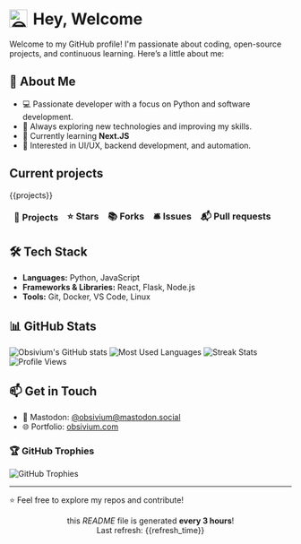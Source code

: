 <h1 style="display:flex">
  <img style="margin-right:10px" src="https://fonts.gstatic.com/s/e/notoemoji/latest/1f60e/512.gif" alt="😎" width="32" height="32">
    Hey, Welcome</h1>

    
Welcome to my GitHub profile! I'm passionate about coding, open-source projects, and continuous learning. Here’s a little about me:

## 🚀 About Me
- 💻 Passionate developer with a focus on Python and software development.
- 🎯 Always exploring new technologies and improving my skills.
- 🌱 Currently learning <b>Next.JS</b>
- 🎨 Interested in UI/UX, backend development, and automation.

## Current projects
<table>
    <thead align="center">
        <tr border: none;>
          <td><b>🎁 Projects</b></td>
          <td><b>⭐ Stars</b></td>
          <td><b>📚 Forks</b></td>
          <td><b>🛎 Issues</b></td>
          <td><b>📬 Pull requests</b></td>
        </tr>
      </thead>
      <tbody>
          {{projects}}
  </tbody>
</table>

## 🛠️ Tech Stack
- **Languages:** Python, JavaScript
- **Frameworks & Libraries:** React, Flask, Node.js
- **Tools:** Git, Docker, VS Code, Linux

## 📊 GitHub Stats
![Obsivium's GitHub stats](https://github-readme-stats.vercel.app/api?username=obsivium&show_icons=true&theme=tokyonight)
![Most Used Languages](https://github-readme-stats.vercel.app/api/top-langs/?username=obsivium&layout=compact&theme=tokyonight)
![Streak Stats](https://github-readme-streak-stats.herokuapp.com/?user=obsivium&theme=tokyonight)
![Profile Views](https://komarev.com/ghpvc/?username=obsivium&color=blue)

## 📫 Get in Touch
- 🐘 Mastodon: [@obsivium@mastodon.social](https://mastodon.social/@obsivium)
- 🌐 Portfolio: [obsivium.com](https://obsivium.com)

### 🏆 GitHub Trophies
![GitHub Trophies](https://github-profile-trophy.vercel.app/?username=obsivium&theme=onedark)

---
⭐️ Feel free to explore my repos and contribute!

<p align="center">this <i>README</i> file is generated <b>every 3 hours</b>!</br>Last refresh: {{refresh_time}}</p>
